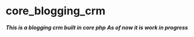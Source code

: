# core_blogging_crm
***This is a blogging crm built in core php*** 
***As of now it is work in progress***

